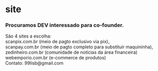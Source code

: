 # site
<h3>Procuramos DEV interessado para co-founder.</h3>
São 4 sites a escolha:<br>
scanpix.com.br (meio de pagto exclusivo via pix),<br>
scanpay.com.br (meio de pagto completo para substituir maquininha),<br>
zedinheiro.com.br (comunidade de notícias da área financeira)<br>
webemporio.com.br (e-commerce de produtos)<br>
Contato: 99lisb@gmail.com
